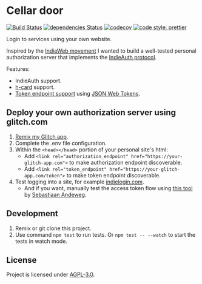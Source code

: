 # Cellar door

[![Build Status](https://travis-ci.org/nilsnh/cellar-door.svg?branch=master)](https://travis-ci.org/nilsnh/cellar-door) [![dependencies Status](https://david-dm.org/nilsnh/cellar-door/status.svg)](https://david-dm.org/nilsnh/cellar-door) [![codecov](https://codecov.io/gh/nilsnh/cellar-door/branch/master/graph/badge.svg)](https://codecov.io/gh/nilsnh/cellar-door)
[![code style: prettier](https://img.shields.io/badge/code_style-prettier-ff69b4.svg?style=flat-square)](https://github.com/prettier/prettier)

Login to services using your own website.

Inspired by the [IndieWeb movement](https://indieweb.org) I wanted to build a well-tested personal authorization server that implements the [IndieAuth protocol](https://indieweb.org/IndieAuth).

Features:

- IndieAuth support.
- [h-card](https://indieweb.org/h-card) support.
- [Token endpoint support](https://indieweb.org/token-endpoint) using [JSON Web Tokens](https://jwt.io).

## Deploy your own authorization server using glitch.com

1.  [Remix my Glitch app](https://bit.ly/2zvqIvo).
2.  Complete the .env file configuration.
3.  Within the `<head></head>` portion of your personal site's html:
    - Add `<link rel="authorization_endpoint" href="https://your-glitch-app.com">` to make authorization endpoint discoverable.
    - Add `<link rel="token_endpoint" href="https://your-glitch-app.com/token">` to make token endpoint discoverable.
4.  Test logging into a site, for example [indielogin.com](https://indielogin.com).
    - And if you want, manually test the access token flow using [this tool](https://gimme-a-token.5eb.nl/) by [Sebastiaan Andeweg](https://indieweb.org/User:Seblog.nl).

## Development

1.  Remix or git clone this project.
2.  Use command `npm test` to run tests. Or `npm test -- --watch` to start the tests in watch mode.

## License

Project is licensed under [AGPL-3.0](/license.md).
